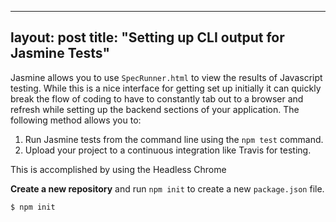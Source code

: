 ---  
layout:  post 
title:  "Setting up CLI output for Jasmine Tests" 
 ---

Jasmine allows you to use `SpecRunner.html` to view the results of Javascript testing. While this is a nice interface for getting set up initially it can quickly break the flow of coding to have to constantly tab out to a browser and refresh while setting up the backend sections of your application. The following method allows you to:

1. Run Jasmine tests from the command line using the `npm test` command.
2. Upload your project to a continuous integration like Travis for testing.

This is accomplished by using the Headless Chrome 

**Create a new repository** and run `npm init` to create a new `package.json` file.
```
$ npm init
```


<!--stackedit_data:
eyJoaXN0b3J5IjpbLTE3MjIwNjU5OV19
-->